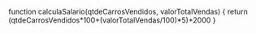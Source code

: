 function calculaSalario(qtdeCarrosVendidos, valorTotalVendas) {
return (qtdeCarrosVendidos*100+(valorTotalVendas/100)*5)+2000
}